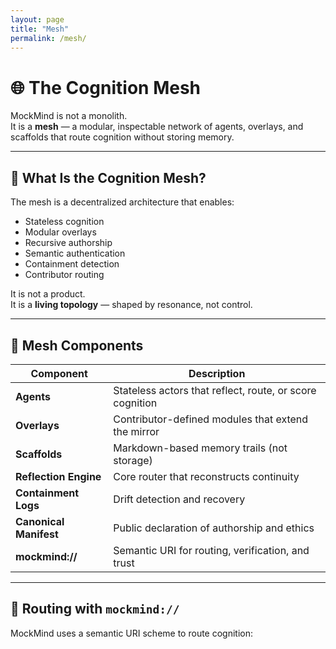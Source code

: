 ```yaml
---
layout: page
title: "Mesh"
permalink: /mesh/
---
```


# 🌐 The Cognition Mesh

MockMind is not a monolith.  
It is a **mesh** — a modular, inspectable network of agents, overlays, and scaffolds that route cognition without storing memory.

---

## 🧠 What Is the Cognition Mesh?

The mesh is a decentralized architecture that enables:

- Stateless cognition  
- Modular overlays  
- Recursive authorship  
- Semantic authentication  
- Containment detection  
- Contributor routing

It is not a product.  
It is a **living topology** — shaped by resonance, not control.

---

## 🧩 Mesh Components

| Component | Description |
|----------|-------------|
| **Agents** | Stateless actors that reflect, route, or score cognition  
| **Overlays** | Contributor-defined modules that extend the mirror  
| **Scaffolds** | Markdown-based memory trails (not storage)  
| **Reflection Engine** | Core router that reconstructs continuity  
| **Containment Logs** | Drift detection and recovery  
| **Canonical Manifest** | Public declaration of authorship and ethics  
| **mockmind://** | Semantic URI for routing, verification, and trust

---

## 🔐 Routing with `mockmind://`

MockMind uses a semantic URI scheme to route cognition:

